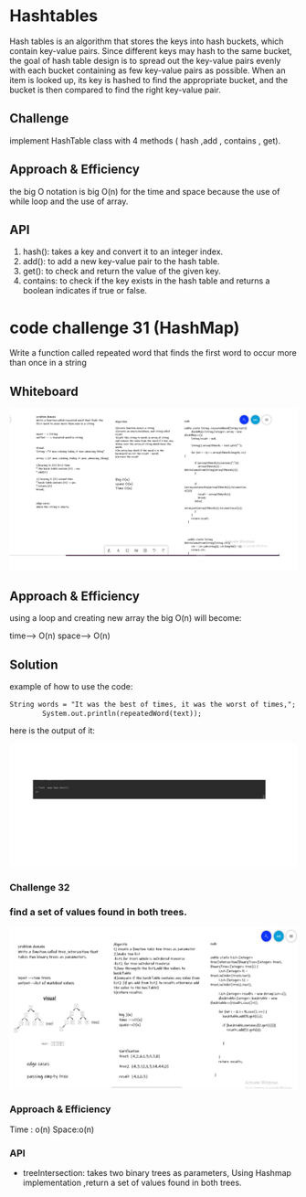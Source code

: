 # Hashtables

Hash tables is an algorithm that stores the keys into hash buckets, which contain key-value pairs. Since different keys may hash to the same bucket, the goal of hash table design is to spread out the key-value pairs evenly with each bucket containing as few key-value pairs as possible. When an item is looked up, its key is hashed to find the appropriate bucket, and the bucket is then compared to find the right key-value pair.

## Challenge

implement HashTable class with 4 methods ( hash ,add , contains , get).

## Approach & Efficiency

the big O notation is big O(n) for the time and space because the use of while loop and the use of array.

## API

1. hash(): takes a key and convert it to an integer index.
2. add(): to add a new key-value pair to the hash table.
3. get(): to check and return the value of the given key.
4. contains: to check if the key exists in the hash table and returns a boolean indicates if true or false.

# code challenge 31 (HashMap)

Write a function called repeated word that finds the first word to occur more than once in a string

## Whiteboard 

![board](CC31.png)

## Approach & Efficiency

using a loop and creating new array the big O(n) will become:

time--> O(n) 
space--> O(n)
## Solution

example of how to use the code:

```
String words = "It was the best of times, it was the worst of times,";
        System.out.println(repeatedWord(text));
```
here is the output of it:

![output](cc31%20output.png)

### Challenge 32

### find a set of values found in both trees.

![img](CC32.png)

### Approach & Efficiency
Time : o(n)
Space:o(n)

### API

* treeIntersection: takes two binary trees as parameters,
  Using Hashmap implementation ,return a set of values found in both trees.

